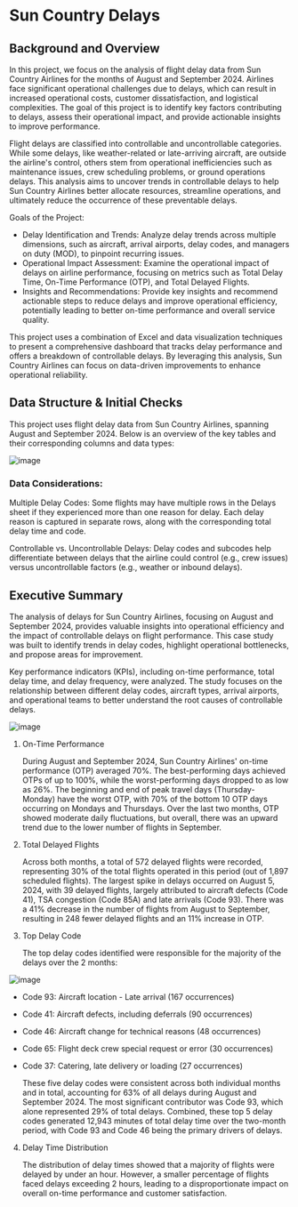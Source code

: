 # Sun Country Delays
## Background and Overview
In this project, we focus on the analysis of flight delay data from Sun Country Airlines for the months of August and September 2024. Airlines face significant operational challenges due to delays, which can result in increased operational costs, customer dissatisfaction, and logistical complexities. The goal of this project is to identify key factors contributing to delays, assess their operational impact, and provide actionable insights to improve performance.

Flight delays are classified into controllable and uncontrollable categories. While some delays, like weather-related or late-arriving aircraft, are outside the airline's control, others stem from operational inefficiencies such as maintenance issues, crew scheduling problems, or ground operations delays. This analysis aims to uncover trends in controllable delays to help Sun Country Airlines better allocate resources, streamline operations, and ultimately reduce the occurrence of these preventable delays.

Goals of the Project:
- Delay Identification and Trends: Analyze delay trends across multiple dimensions, such as aircraft, arrival airports, delay codes, and managers on duty (MOD), to pinpoint recurring issues.
- Operational Impact Assessment: Examine the operational impact of delays on airline performance, focusing on metrics such as Total Delay Time, On-Time Performance (OTP), and Total Delayed Flights.
- Insights and Recommendations: Provide key insights and recommend actionable steps to reduce delays and improve operational efficiency, potentially leading to better on-time performance and overall service quality.

This project uses a combination of Excel and data visualization techniques to present a comprehensive dashboard that tracks delay performance and offers a breakdown of controllable delays. By leveraging this analysis, Sun Country Airlines can focus on data-driven improvements to enhance operational reliability.

## Data Structure & Initial Checks
This project uses flight delay data from Sun Country Airlines, spanning August and September 2024. Below is an overview of the key tables and their corresponding columns and data types:

![image](https://github.com/user-attachments/assets/28f88a22-d1cf-49a4-a131-1c7ec21437f5)



### Data Considerations:
Multiple Delay Codes: Some flights may have multiple rows in the Delays sheet if they experienced more than one reason for delay. Each delay reason is captured in separate rows, along with the corresponding total delay time and code.

Controllable vs. Uncontrollable Delays: Delay codes and subcodes help differentiate between delays that the airline could control (e.g., crew issues) versus uncontrollable factors (e.g., weather or inbound delays).

## Executive Summary
The analysis of delays for Sun Country Airlines, focusing on August and September 2024, provides valuable insights into operational efficiency and the impact of controllable delays on flight performance. This case study was built to identify trends in delay codes, highlight operational bottlenecks, and propose areas for improvement.

Key performance indicators (KPIs), including on-time performance, total delay time, and delay frequency, were analyzed. The study focuses on the relationship between different delay codes, aircraft types, arrival airports, and operational teams to better understand the root causes of controllable delays.

![image](https://github.com/user-attachments/assets/32e23b3a-885c-4ee4-99b4-1f77ffab6551)

1. On-Time Performance
   
     During August and September 2024, Sun Country Airlines' on-time performance (OTP) averaged 70%. The best-performing days achieved OTPs of up to 100%, while the worst-performing days dropped to as low as 26%. The beginning and end of peak travel days (Thursday- Monday) have the worst OTP, with 70% of the bottom 10 OTP days occurring on Mondays and Thursdays. Over the last two months, OTP showed moderate daily fluctuations, but overall, there was an upward trend due to the lower number of flights in September.

3. Total Delayed Flights
   
    Across both months, a total of 572 delayed flights were recorded, representing 30% of the total flights operated in this period (out of 1,897 scheduled flights). The largest spike in delays occurred on August 5, 2024, with 39 delayed flights, largely attributed to aircraft defects (Code 41), TSA congestion (Code 85A) and late arrivals (Code 93). There was a 41% decrease in the number of flights from August to September, resulting in 248 fewer delayed flights and an 11% increase in OTP.

5. Top Delay Code
   
     The top delay codes identified were responsible for the majority of the delays over the 2 months:

![image](https://github.com/user-attachments/assets/00fdbe30-f1af-48b8-a06c-4a4a0b43b0f5)

- Code 93: Aircraft location - Late arrival (167 occurrences)
- Code 41: Aircraft defects, including deferrals (90 occurrences)
- Code 46: Aircraft change for technical reasons (48 occurrences)
- Code 65: Flight deck crew special request or error (30 occurrences)
- Code 37: Catering, late delivery or loading (27 occurrences)
  
     These five delay codes were consistent across both individual months and in total, accounting for 63% of all delays during August and September 2024. The most significant contributor was Code 93, which alone represented 29% of total delays. Combined, these top 5 delay codes generated 12,943 minutes of total delay time over the two-month period, with Code 93 and Code 46 being the primary drivers of delays. 

4. Delay Time Distribution
   
     The distribution of delay times showed that a majority of flights were delayed by under an hour. However, a smaller percentage of flights faced delays exceeding 2 hours, leading to a disproportionate impact on overall on-time performance and customer satisfaction.
